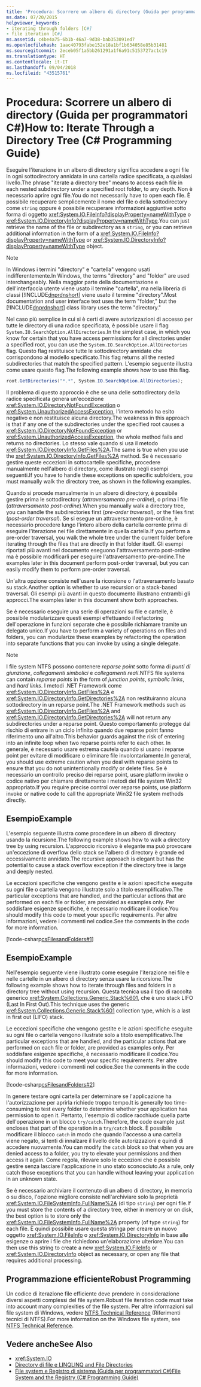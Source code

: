 ```yaml
---
title: 'Procedura: Scorrere un albero di directory (Guida per programmatori C#)'
ms.date: 07/20/2015
helpviewer_keywords:
- iterating through folders [C#]
- file iteration [C#]
ms.assetid: c4be4a75-6b1b-46a7-9d38-bab353091ed7
ms.openlocfilehash: 1aac40793fabe152e18a1bf1b634058e85b31481
ms.sourcegitcommit: 2eceb05f1a5bb261291a1f6a91c5153727ac1c19
ms.translationtype: HT
ms.contentlocale: it-IT
ms.lasthandoff: 09/04/2018
ms.locfileid: "43515761"
---
```

# <a name="how-to-iterate-through-a-directory-tree-c-programming-guide"></a><span data-ttu-id="d1512-102">Procedura: Scorrere un albero di directory (Guida per programmatori C#)</span><span class="sxs-lookup"><span data-stu-id="d1512-102">How to: Iterate Through a Directory Tree (C# Programming Guide)</span></span>
<span data-ttu-id="d1512-103">Eseguire l'iterazione in un albero di directory significa accedere a ogni file in ogni sottodirectory annidata in una cartella radice specificata, a qualsiasi livello.</span><span class="sxs-lookup"><span data-stu-id="d1512-103">The phrase "iterate a directory tree" means to access each file in each nested subdirectory under a specified root folder, to any depth.</span></span> <span data-ttu-id="d1512-104">Non è necessario aprire ogni file.</span><span class="sxs-lookup"><span data-stu-id="d1512-104">You do not necessarily have to open each file.</span></span> <span data-ttu-id="d1512-105">È possibile recuperare semplicemente il nome del file o della sottodirectory come `string` oppure è possibile recuperare informazioni aggiuntive sotto forma di oggetto <xref:System.IO.FileInfo?displayProperty=nameWithType> o <xref:System.IO.DirectoryInfo?displayProperty=nameWithType>.</span><span class="sxs-lookup"><span data-stu-id="d1512-105">You can just retrieve the name of the file or subdirectory as a `string`, or you can retrieve additional information in the form of a <xref:System.IO.FileInfo?displayProperty=nameWithType> or <xref:System.IO.DirectoryInfo?displayProperty=nameWithType> object.</span></span>  
  
> [!NOTE]
>  <span data-ttu-id="d1512-106">In Windows i termini "directory" e "cartella" vengono usati indifferentemente.</span><span class="sxs-lookup"><span data-stu-id="d1512-106">In Windows, the terms "directory" and "folder" are used interchangeably.</span></span> <span data-ttu-id="d1512-107">Nella maggior parte della documentazione e dell'interfaccia utente viene usato il termine "cartella", ma nella libreria di classi [!INCLUDE[dnprdnshort](~/includes/dnprdnshort-md.md)] viene usato il termine "directory".</span><span class="sxs-lookup"><span data-stu-id="d1512-107">Most documentation and user interface text uses the term "folder," but the [!INCLUDE[dnprdnshort](~/includes/dnprdnshort-md.md)] class library uses the term "directory."</span></span>  
  
 <span data-ttu-id="d1512-108">Nel caso più semplice in cui si è certi di avere autorizzazioni di accesso per tutte le directory di una radice specificata, è possibile usare il flag `System.IO.SearchOption.AllDirectories`.</span><span class="sxs-lookup"><span data-stu-id="d1512-108">In the simplest case, in which you know for certain that you have access permissions for all directories under a specified root, you can use the `System.IO.SearchOption.AllDirectories` flag.</span></span> <span data-ttu-id="d1512-109">Questo flag restituisce tutte le sottodirectory annidate che corrispondono al modello specificato.</span><span class="sxs-lookup"><span data-stu-id="d1512-109">This flag returns all the nested subdirectories that match the specified pattern.</span></span> <span data-ttu-id="d1512-110">L'esempio seguente illustra come usare questo flag.</span><span class="sxs-lookup"><span data-stu-id="d1512-110">The following example shows how to use this flag.</span></span>  
  
```csharp  
root.GetDirectories("*.*", System.IO.SearchOption.AllDirectories);  
```  
  
 <span data-ttu-id="d1512-111">Il problema di questo approccio è che se una delle sottodirectory della radice specificata genera un'eccezione <xref:System.IO.DirectoryNotFoundException> o <xref:System.UnauthorizedAccessException>, l'intero metodo ha esito negativo e non restituisce alcuna directory.</span><span class="sxs-lookup"><span data-stu-id="d1512-111">The weakness in this approach is that if any one of the subdirectories under the specified root causes a <xref:System.IO.DirectoryNotFoundException> or <xref:System.UnauthorizedAccessException>, the whole method fails and returns no directories.</span></span> <span data-ttu-id="d1512-112">Lo stesso vale quando si usa il metodo <xref:System.IO.DirectoryInfo.GetFiles%2A>.</span><span class="sxs-lookup"><span data-stu-id="d1512-112">The same is true when you use the <xref:System.IO.DirectoryInfo.GetFiles%2A> method.</span></span> <span data-ttu-id="d1512-113">Se è necessario gestire queste eccezioni in sottocartelle specifiche, procedere manualmente nell'albero di directory, come illustrato negli esempi seguenti.</span><span class="sxs-lookup"><span data-stu-id="d1512-113">If you have to handle these exceptions on specific subfolders, you must manually walk the directory tree, as shown in the following examples.</span></span>  
  
 <span data-ttu-id="d1512-114">Quando si procede manualmente in un albero di directory, è possibile gestire prima le sottodirectory (*attraversamento pre-ordine*), o prima i file (*attraversamento post-ordine*).</span><span class="sxs-lookup"><span data-stu-id="d1512-114">When you manually walk a directory tree, you can handle the subdirectories first (*pre-order traversal*), or the files first (*post-order traversal*).</span></span> <span data-ttu-id="d1512-115">Se si esegue un attraversamento pre-ordine, è necessario procedere lungo l'intero albero della cartella corrente prima di eseguire l'iterazione nei file direttamente in quella cartella.</span><span class="sxs-lookup"><span data-stu-id="d1512-115">If you perform a pre-order traversal, you walk the whole tree under the current folder before iterating through the files that are directly in that folder itself.</span></span> <span data-ttu-id="d1512-116">Gli esempi riportati più avanti nel documento eseguono l'attraversamento post-ordine ma è possibile modificarli per eseguire l'attraversamento pre-ordine.</span><span class="sxs-lookup"><span data-stu-id="d1512-116">The examples later in this document perform post-order traversal, but you can easily modify them to perform pre-order traversal.</span></span>  
  
 <span data-ttu-id="d1512-117">Un'altra opzione consiste nell'usare la ricorsione o l'attraversamento basato su stack.</span><span class="sxs-lookup"><span data-stu-id="d1512-117">Another option is whether to use recursion or a stack-based traversal.</span></span> <span data-ttu-id="d1512-118">Gli esempi più avanti in questo documento illustrano entrambi gli approcci.</span><span class="sxs-lookup"><span data-stu-id="d1512-118">The examples later in this document show both approaches.</span></span>  
  
 <span data-ttu-id="d1512-119">Se è necessario eseguire una serie di operazioni su file e cartelle, è possibile modularizzare questi esempi effettuando il refactoring dell'operazione in funzioni separate che è possibile richiamare tramite un delegato unico.</span><span class="sxs-lookup"><span data-stu-id="d1512-119">If you have to perform a variety of operations on files and folders, you can modularize these examples by refactoring the operation into separate functions that you can invoke by using a single delegate.</span></span>  
  
> [!NOTE]
>  <span data-ttu-id="d1512-120">I file system NTFS possono contenere *reparse point* sotto forma di *punti di giunzione*, *collegamenti simbolici* e *collegamenti reali*.</span><span class="sxs-lookup"><span data-stu-id="d1512-120">NTFS file systems can contain *reparse points* in the form of *junction points*, *symbolic links*, and *hard links*.</span></span> <span data-ttu-id="d1512-121">I metodi .NET Framework come <xref:System.IO.DirectoryInfo.GetFiles%2A> e <xref:System.IO.DirectoryInfo.GetDirectories%2A> non restituiranno alcuna sottodirectory in un reparse point.</span><span class="sxs-lookup"><span data-stu-id="d1512-121">The .NET Framework methods such as <xref:System.IO.DirectoryInfo.GetFiles%2A> and <xref:System.IO.DirectoryInfo.GetDirectories%2A> will not return any subdirectories under a reparse point.</span></span> <span data-ttu-id="d1512-122">Questo comportamento protegge dal rischio di entrare in un ciclo infinito quando due reparse point fanno riferimento uno all'altro.</span><span class="sxs-lookup"><span data-stu-id="d1512-122">This behavior guards against the risk of entering into an infinite loop when two reparse points refer to each other.</span></span> <span data-ttu-id="d1512-123">In generale, è necessario usare estrema cautela quando si usano i reparse point per evitare di modificare o eliminare file involontariamente.</span><span class="sxs-lookup"><span data-stu-id="d1512-123">In general, you should use extreme caution when you deal with reparse points to ensure that you do not unintentionally modify or delete files.</span></span> <span data-ttu-id="d1512-124">Se è necessario un controllo preciso dei reparse point, usare platform invoke o codice nativo per chiamare direttamente i metodi del file system Win32 appropriato.</span><span class="sxs-lookup"><span data-stu-id="d1512-124">If you require precise control over reparse points, use platform invoke or native code to call the appropriate Win32 file system methods directly.</span></span>  
  
## <a name="example"></a><span data-ttu-id="d1512-125">Esempio</span><span class="sxs-lookup"><span data-stu-id="d1512-125">Example</span></span>  
 <span data-ttu-id="d1512-126">L'esempio seguente illustra come procedere in un albero di directory usando la ricursione.</span><span class="sxs-lookup"><span data-stu-id="d1512-126">The following example shows how to walk a directory tree by using recursion.</span></span> <span data-ttu-id="d1512-127">L'approccio ricorsivo è elegante ma può provocare un'eccezione di overflow dello stack se l'albero di directory è grande ed eccessivamente annidato.</span><span class="sxs-lookup"><span data-stu-id="d1512-127">The recursive approach is elegant but has the potential to cause a stack overflow exception if the directory tree is large and deeply nested.</span></span>  
  
 <span data-ttu-id="d1512-128">Le eccezioni specifiche che vengono gestite e le azioni specifiche eseguite su ogni file o cartella vengono illustrate solo a titolo esemplificativo.</span><span class="sxs-lookup"><span data-stu-id="d1512-128">The particular exceptions that are handled, and the particular actions that are performed on each file or folder, are provided as examples only.</span></span> <span data-ttu-id="d1512-129">Per soddisfare esigenze specifiche, è necessario modificare il codice.</span><span class="sxs-lookup"><span data-stu-id="d1512-129">You should modify this code to meet your specific requirements.</span></span> <span data-ttu-id="d1512-130">Per altre informazioni, vedere i commenti nel codice.</span><span class="sxs-lookup"><span data-stu-id="d1512-130">See the comments in the code for more information.</span></span>  
  
 [!code-csharp[csFilesandFolders#1](../../../csharp/programming-guide/file-system/codesnippet/CSharp/how-to-iterate-through-a-directory-tree_1.cs)]  
  
## <a name="example"></a><span data-ttu-id="d1512-131">Esempio</span><span class="sxs-lookup"><span data-stu-id="d1512-131">Example</span></span>  
 <span data-ttu-id="d1512-132">Nell'esempio seguente viene illustrato come eseguire l'iterazione nei file e nelle cartelle in un albero di directory senza usare la ricorsione.</span><span class="sxs-lookup"><span data-stu-id="d1512-132">The following example shows how to iterate through files and folders in a directory tree without using recursion.</span></span> <span data-ttu-id="d1512-133">Questa tecnica usa il tipo di raccolta generico <xref:System.Collections.Generic.Stack%601>, che è uno stack LIFO (Last In First Out).</span><span class="sxs-lookup"><span data-stu-id="d1512-133">This technique uses the generic <xref:System.Collections.Generic.Stack%601> collection type, which is a last in first out (LIFO) stack.</span></span>  
  
 <span data-ttu-id="d1512-134">Le eccezioni specifiche che vengono gestite e le azioni specifiche eseguite su ogni file o cartella vengono illustrate solo a titolo esemplificativo.</span><span class="sxs-lookup"><span data-stu-id="d1512-134">The particular exceptions that are handled, and the particular actions that are performed on each file or folder, are provided as examples only.</span></span> <span data-ttu-id="d1512-135">Per soddisfare esigenze specifiche, è necessario modificare il codice.</span><span class="sxs-lookup"><span data-stu-id="d1512-135">You should modify this code to meet your specific requirements.</span></span> <span data-ttu-id="d1512-136">Per altre informazioni, vedere i commenti nel codice.</span><span class="sxs-lookup"><span data-stu-id="d1512-136">See the comments in the code for more information.</span></span>  
  
 [!code-csharp[csFilesandFolders#2](../../../csharp/programming-guide/file-system/codesnippet/CSharp/how-to-iterate-through-a-directory-tree_2.cs)]  
  
 <span data-ttu-id="d1512-137">In genere testare ogni cartella per determinare se l'applicazione ha l'autorizzazione per aprirla richiede troppo tempo.</span><span class="sxs-lookup"><span data-stu-id="d1512-137">It is generally too time-consuming to test every folder to determine whether your application has permission to open it.</span></span> <span data-ttu-id="d1512-138">Pertanto, l'esempio di codice racchiude quella parte dell'operazione in un blocco `try/catch`.</span><span class="sxs-lookup"><span data-stu-id="d1512-138">Therefore, the code example just encloses that part of the operation in a `try/catch` block.</span></span> <span data-ttu-id="d1512-139">È possibile modificare il blocco `catch` in modo che quando l'accesso a una cartella viene negato, si tenti di innalzare il livello delle autorizzazioni e quindi di accedere nuovamente.</span><span class="sxs-lookup"><span data-stu-id="d1512-139">You can modify the `catch` block so that when you are denied access to a folder, you try to elevate your permissions and then access it again.</span></span> <span data-ttu-id="d1512-140">Come regola, rilevare solo le eccezioni che è possibile gestire senza lasciare l'applicazione in uno stato sconosciuto.</span><span class="sxs-lookup"><span data-stu-id="d1512-140">As a rule, only catch those exceptions that you can handle without leaving your application in an unknown state.</span></span>  
  
 <span data-ttu-id="d1512-141">Se è necessario archiviare il contenuto di un albero di directory, in memoria o su disco, l'opzione migliore consiste nell'archiviare solo la proprietà <xref:System.IO.FileSystemInfo.FullName%2A> (di tipo `string`) per ogni file.</span><span class="sxs-lookup"><span data-stu-id="d1512-141">If you must store the contents of a directory tree, either in memory or on disk, the best option is to store only the <xref:System.IO.FileSystemInfo.FullName%2A> property (of type `string`) for each file.</span></span> <span data-ttu-id="d1512-142">È quindi possibile usare questa stringa per creare un nuovo oggetto <xref:System.IO.FileInfo> o <xref:System.IO.DirectoryInfo> in base alle esigenze o aprire i file che richiedono un'elaborazione ulteriore.</span><span class="sxs-lookup"><span data-stu-id="d1512-142">You can then use this string to create a new <xref:System.IO.FileInfo> or <xref:System.IO.DirectoryInfo> object as necessary, or open any file that requires additional processing.</span></span>  
  
## <a name="robust-programming"></a><span data-ttu-id="d1512-143">Programmazione efficiente</span><span class="sxs-lookup"><span data-stu-id="d1512-143">Robust Programming</span></span>  
 <span data-ttu-id="d1512-144">Un codice di iterazione file efficiente deve prendere in considerazione diversi aspetti complessi del file system.</span><span class="sxs-lookup"><span data-stu-id="d1512-144">Robust file iteration code must take into account many complexities of the file system.</span></span> <span data-ttu-id="d1512-145">Per altre informazioni sul file system di Windows, vedere [NTFS Technical Reference](https://technet.microsoft.com/library/81cc8a8a-bd32-4786-a849-03245d68d8e4) (Riferimenti tecnici di NTFS).</span><span class="sxs-lookup"><span data-stu-id="d1512-145">For more information on the Windows file system, see [NTFS Technical Reference](https://technet.microsoft.com/library/81cc8a8a-bd32-4786-a849-03245d68d8e4).</span></span>  
  
## <a name="see-also"></a><span data-ttu-id="d1512-146">Vedere anche</span><span class="sxs-lookup"><span data-stu-id="d1512-146">See Also</span></span>

- <xref:System.IO>  
- [<span data-ttu-id="d1512-147">Directory di file e LINQ</span><span class="sxs-lookup"><span data-stu-id="d1512-147">LINQ and File Directories</span></span>](../../../csharp/programming-guide/concepts/linq/linq-and-file-directories.md)  
- [<span data-ttu-id="d1512-148">File system e Registro di sistema (Guida per programmatori C#)</span><span class="sxs-lookup"><span data-stu-id="d1512-148">File System and the Registry (C# Programming Guide)</span></span>](../../../csharp/programming-guide/file-system/index.md)
